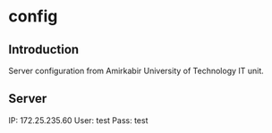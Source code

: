 # config

## Introduction
Server configuration from Amirkabir University of Technology IT unit.

## Server
IP: 172.25.235.60
User: test
Pass: test
